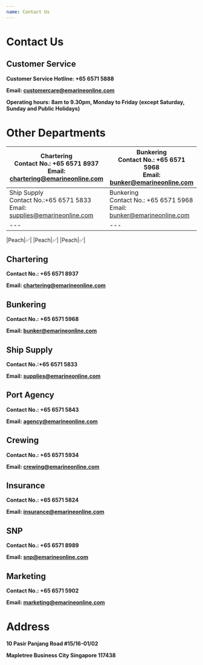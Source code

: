 ```yaml
---
name: Contact Us 
---
```


# Contact Us 

## Customer Service

**Customer Service Hotline: +65 6571 5888**

**Email: [customercare@emarineonline.com](mailto:customercare@emarineonline.com)**

**Operating hours: 8am to 9.30pm, Monday to Friday (except Saturday, Sunday and Public Holidays)**

# Other Departments

    
|Chartering<br>Contact No.: +65 6571 8937<br>Email: [chartering@emarineonline.com](mailto:chartering@emarineonline.com)|Bunkering<br>Contact No.: +65 6571 5968<br>Email: [bunker@emarineonline.com](mailto:bunker@emarineonline.com)|
|---|---|
|Ship Supply<br>Contact No.:+65 6571 5833<br>Email: [supplies@emarineonline.com](mailto:supplies@emarineonline.com)|Bunkering<br>Contact No.: +65 6571 5968<br>Email: [bunker@emarineonline.com](mailto:bunker@emarineonline.com)|
|---|---|

|Peach|✅|
|Peach|✅|
|Peach|✅|



## Chartering

**Contact No.: +65 6571 8937**

**Email: [chartering@emarineonline.com](mailto:chartering@emarineonline.com)**

## Bunkering

**Contact No.: +65 6571 5968**

**Email: [bunker@emarineonline.com](mailto:bunker@emarineonline.com)**

## Ship Supply

**Contact No.:+65 6571 5833**

**Email: [supplies@emarineonline.com](mailto:supplies@emarineonline.com)**	

## Port Agency

**Contact No.: +65 6571 5843**

**Email: [agency@emarineonline.com](mailto:agency@emarineonline.com)**	

## Crewing

**Contact No.: +65 6571 5934**

**Email: [crewing@emarineonline.com](mailto:crewing@emarineonline.com)**	

## Insurance

**Contact No.: +65 6571 5824**

**Email: [insurance@emarineonline.com](mailto:insurance@emarineonline.com)**	

## SNP

**Contact No.: +65 6571 8989**

**Email: [snp@emarineonline.com](mailto:snp@emarineonline.com)**	

## Marketing 

**Contact No.: +65 6571 5902**

**Email: [marketing@emarineonline.com](mailto:marketing@emarineonline.com)**	

# Address
**10 Pasir Panjang Road #15&#47;16-01/02**

**Mapletree Business City Singapore 117438**
